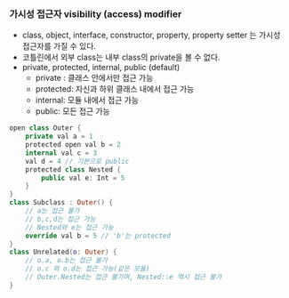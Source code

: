 ### 가시성 접근자 visibility (access) modifier 
- class, object, interface, constructor, property, property setter 는 가시성 접근자를 가질 수 있다.
- 코틀린에서 외부 class는 내부 class의 private을 볼 수 없다.
- private, protected, internal, public (default)  
  - private : 클래스 안에서만 접근 가능  
  - protected: 자신과 하위 클래스 내에서 접근 가능  
  - internal: 모듈 내에서 접근 가능  
  - public: 모든 접근 가능

```swift
open class Outer {
	private val a = 1
	protected open val b = 2 
	internal val c = 3
	val d = 4 // 기본으로 public
	protected class Nested { 
		public val e: Int = 5
	} 
}
class Subclass : Outer() { 
	// a는 접근 불가
	// b,c,d는 접근 가능
	// Nested와 e는 접근 가능
	override val b = 5 // 'b'는 protected
}
class Unrelated(o: Outer) {
	// o.a, o.b는 접근 불가
	// o.c 와 o.d는 접근 가능(같은 모듈)
	// Outer.Nested는 접근 불가며, Nested::e 역시 접근 불가
}
```

